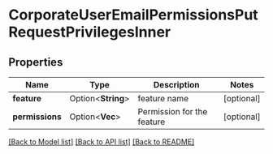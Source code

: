 # CorporateUserEmailPermissionsPutRequestPrivilegesInner

## Properties

Name | Type | Description | Notes
------------ | ------------- | ------------- | -------------
**feature** | Option<**String**> | feature name | [optional]
**permissions** | Option<**Vec<String>**> | Permission for the feature | [optional]

[[Back to Model list]](../README.md#documentation-for-models) [[Back to API list]](../README.md#documentation-for-api-endpoints) [[Back to README]](../README.md)


